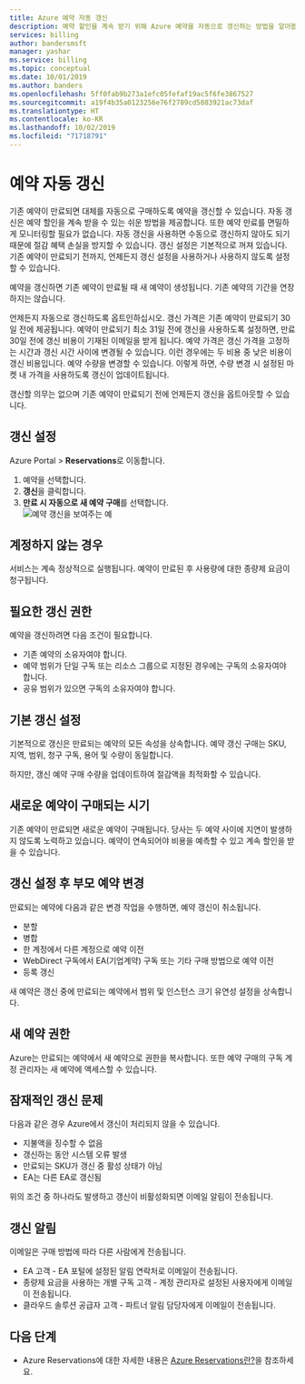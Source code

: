 ```yaml
---
title: Azure 예약 자동 갱신
description: 예약 할인을 계속 받기 위해 Azure 예약을 자동으로 갱신하는 방법을 알아봅니다.
services: billing
author: bandersmsft
manager: yashar
ms.service: billing
ms.topic: conceptual
ms.date: 10/01/2019
ms.author: banders
ms.openlocfilehash: 5ff0fab9b273a1efc05fefaf19ac5f6fe3867527
ms.sourcegitcommit: a19f4b35a0123256e76f2789cd5083921ac73daf
ms.translationtype: HT
ms.contentlocale: ko-KR
ms.lasthandoff: 10/02/2019
ms.locfileid: "71718791"
---
```

# <a name="automatically-renew-reservations"></a>예약 자동 갱신

기존 예약이 만료되면 대체를 자동으로 구매하도록 예약을 갱신할 수 있습니다. 자동 갱신은 예약 할인을 계속 받을 수 있는 쉬운 방법을 제공합니다. 또한 예약 만료를 면밀하게 모니터링할 필요가 없습니다. 자동 갱신을 사용하면 수동으로 갱신하지 않아도 되기 때문에 절감 혜택 손실을 방지할 수 있습니다. 갱신 설정은 기본적으로 꺼져 있습니다. 기존 예약이 만료되기 전까지, 언제든지 갱신 설정을 사용하거나 사용하지 않도록 설정할 수 있습니다.

예약을 갱신하면 기존 예약이 만료될 때 새 예약이 생성됩니다. 기존 예약의 기간을 연장하지는 않습니다.

언제든지 자동으로 갱신하도록 옵트인하십시오. 갱신 가격은 기존 예약이 만료되기 30일 전에 제공됩니다. 예약이 만료되기 최소 31일 전에 갱신을 사용하도록 설정하면, 만료 30일 전에 갱신 비용이 기재된 이메일을 받게 됩니다. 예약 가격은 갱신 가격을 고정하는 시간과 갱신 시간 사이에 변경될 수 있습니다. 이런 경우에는 두 비용 중 낮은 비용이 갱신 비용입니다. 예약 수량을 변경할 수 있습니다. 이렇게 하면, 수량 변경 시 설정된 마켓 내 가격을 사용하도록 갱신이 업데이트됩니다.

갱신할 의무는 없으며 기존 예약이 만료되기 전에 언제든지 갱신을 옵트아웃할 수 있습니다.

## <a name="set-up-renewal"></a>갱신 설정

Azure Portal > **Reservations**로 이동합니다.

1. 예약을 선택합니다.
2. **갱신**을 클릭합니다.
3. **만료 시 자동으로 새 예약 구매**를 선택합니다.  
  ![예약 갱신을 보여주는 예](./media/billing-reservation-renew/reservation-renewal.png)

## <a name="if-you-dont-renew"></a>계정하지 않는 경우

서비스는 계속 정상적으로 실행됩니다. 예약이 만료된 후 사용량에 대한 종량제 요금이 청구됩니다.

## <a name="required-renewal-permissions"></a>필요한 갱신 권한

예약을 갱신하려면 다음 조건이 필요합니다.

- 기존 예약의 소유자여야 합니다.
- 예약 범위가 단일 구독 또는 리소스 그룹으로 지정된 경우에는 구독의 소유자여야 합니다.
- 공유 범위가 있으면 구독의 소유자여야 합니다.

## <a name="default-renewal-settings"></a>기본 갱신 설정

기본적으로 갱신은 만료되는 예약의 모든 속성을 상속합니다. 예약 갱신 구매는 SKU, 지역, 범위, 청구 구독, 용어 및 수량이 동일합니다.

하지만, 갱신 예약 구매 수량을 업데이트하여 절감액을 최적화할 수 있습니다.

## <a name="when-the-new-reservation-is-purchased"></a>새로운 예약이 구매되는 시기

기존 예약이 만료되면 새로운 예약이 구매됩니다. 당사는 두 예약 사이에 지연이 발생하지 않도록 노력하고 있습니다. 예약이 연속되어야 비용을 예측할 수 있고 계속 할인을 받을 수 있습니다.

## <a name="changing-parent-reservation-after-setting-renewal"></a>갱신 설정 후 부모 예약 변경

만료되는 예약에 다음과 같은 변경 작업을 수행하면, 예약 갱신이 취소됩니다.

- 분할
- 병합
- 한 계정에서 다른 계정으로 예약 이전
- WebDirect 구독에서 EA(기업계약) 구독 또는 기타 구매 방법으로 예약 이전
- 등록 갱신

새 예약은 갱신 중에 만료되는 예약에서 범위 및 인스턴스 크기 유연성 설정을 상속합니다.

## <a name="new-reservation-permissions"></a>새 예약 권한

Azure는 만료되는 예약에서 새 예약으로 권한을 복사합니다. 또한 예약 구매의 구독 계정 관리자는 새 예약에 액세스할 수 있습니다.

## <a name="potential-renewal-problems"></a>잠재적인 갱신 문제

다음과 같은 경우 Azure에서 갱신이 처리되지 않을 수 있습니다.

- 지불액을 징수할 수 없음
- 갱신하는 동안 시스템 오류 발생
- 만료되는 SKU가 갱신 중 활성 상태가 아님
- EA는 다른 EA로 갱신됨

위의 조건 중 하나라도 발생하고 갱신이 비활성화되면 이메일 알림이 전송됩니다.

## <a name="renewal-notification"></a>갱신 알림

이메일은 구매 방법에 따라 다른 사람에게 전송됩니다.

- EA 고객 - EA 포털에 설정된 알림 연락처로 이메일이 전송됩니다.
- 종량제 요금을 사용하는 개별 구독 고객 - 계정 관리자로 설정된 사용자에게 이메일이 전송됩니다.
- 클라우드 솔루션 공급자 고객 - 파트너 알림 담당자에게 이메일이 전송됩니다.

## <a name="next-steps"></a>다음 단계
- Azure Reservations에 대한 자세한 내용은 [Azure Reservations란?](billing-save-compute-costs-reservations.md)을 참조하세요.
